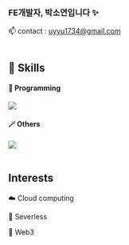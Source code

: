 ###  FE개발자, 박소연입니다 ✨

:mailbox: contact : uyyu1734@gmail.com
  <br/>
  <br/>
<h2>🌱 Skills</h2>
  <h4>👾 Programming</h4>
<div>
    <a href="https://skillicons.dev">
      <img src="https://skillicons.dev/icons?i=js,html,css,ts,react" />
    </a>
</div>  
<div>
      <h4>🪄 Others</h4>
  <a href="https://skillicons.dev">
    <img src="https://skillicons.dev/icons?i=figma,photoshop,aws,gcp" />
  </a>
</div>
  <br/>
 <h2>Interests</h2>
  <div>
    <p>☁️ Cloud computing</p>
    <p>🫥 Severless</p>
    <p>🚤 Web3</p>
  </div>

